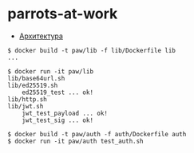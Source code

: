 # parrots-at-work

 - [Архитектура](./doc/README.md)


```
$ docker build -t paw/lib -f lib/Dockerfile lib
...

$ docker run -it paw/lib
lib/base64url.sh
lib/ed25519.sh
    ed25519_test ... ok!
lib/http.sh
lib/jwt.sh
    jwt_test_payload ... ok!
    jwt_test_sig ... ok!

$ docker build -t paw/auth -f auth/Dockerfile auth
$ docker run -it paw/auth test_auth.sh
```
